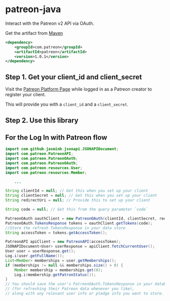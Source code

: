 # patreon-java
Interact with the Patreon v2 API via OAuth.

Get the artifact from [Maven](http://repo.songoda.com/repository/public/)
```xml
<dependency>
    <groupId>com.patreon</groupId>
    <artifactId>patreon</artifactId>
    <version>1.0.1</version>
</dependency>
```


Step 1. Get your client_id and client_secret
---
Visit the [Patreon Platform Page](https://www.patreon.com/platform)
while logged in as a Patreon creator to register your client.

This will provide you with a `client_id` and a `client_secret`.

Step 2. Use this library
---

## For the Log In with Patreon flow
```java
import com.github.jasminb.jsonapi.JSONAPIDocument;
import com.patreon.PatreonAPI;
import com.patreon.PatreonOAuth;
import com.patreon.PatreonOAuth;
import com.patreon.resources.User;
import com.patreon.resources.Member;

    ...

String clientId = null; // Get this when you set up your client
String clientSecret = null; // Get this when you set up your client
String redirectUri = null; // Provide this to set up your client

String code = null; // Get this from the query parameter `code`

PatreonOAuth oauthClient = new PatreonOAuth(clientId, clientSecret, redirectUri);
PatreonOAuth.TokensResponse tokens = oauthClient.getTokens(code);
//Store the refresh TokensResponse in your data store
String accessToken = tokens.getAccessToken();

PatreonAPI apiClient = new PatreonAPI(accessToken);
JSONAPIDocument<User> userResponse = apiClient.fetchCurrentUser();
User user = userResponse.get();
Log.i(user.getFullName());
List<Member> memberships = user.getMemberships();
if (memberships != null && memberships.size() > 0) {
    Member membership = memberships.get(0);
    Log.i(membership.getPatronStatus());
}
// You should save the user's PatreonOAuth.TokensResponse in your database
// (for refreshing their Patreon data whenever you like),
// along with any relevant user info or pledge info you want to store.
```
